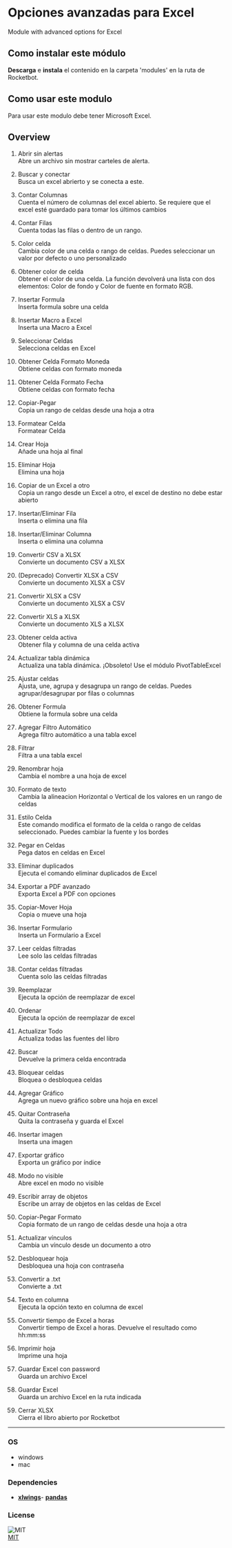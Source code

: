 



# Opciones avanzadas para Excel
  
Module with advanced options for Excel  

## Como instalar este módulo
  
__Descarga__ e __instala__ el contenido en la carpeta 'modules' en la ruta de Rocketbot.  

## Como usar este modulo
Para usar este modulo debe tener Microsoft Excel.

## Overview


1. Abrir sin alertas  
Abre un archivo sin mostrar carteles de alerta.

2. Buscar y conectar  
Busca un excel abrierto y se conecta a este.

3. Contar Columnas  
Cuenta el número de columnas del excel abierto. Se requiere que el excel esté guardado para tomar los últimos cambios

4. Contar Filas  
Cuenta todas las filas o dentro de un rango.

5. Color celda  
Cambia color de una celda o rango de celdas. Puedes seleccionar un valor por defecto o uno personalizado

6. Obtener color de celda  
Obtener el color de una celda. La función devolverá una lista con dos elementos: Color de fondo y Color de fuente en 
formato RGB.

7. Insertar Formula  
Inserta formula sobre una celda 

8. Insertar Macro a Excel  
Inserta una Macro a Excel 

9. Seleccionar Celdas  
Selecciona celdas en Excel

10. Obtener Celda Formato Moneda  
Obtiene celdas con formato moneda

11. Obtener Celda Formato Fecha  
Obtiene celdas con formato fecha

12. Copiar-Pegar  
Copia un rango de celdas desde una hoja a otra 

13. Formatear Celda  
Formatear Celda

14. Crear Hoja  
Añade una hoja al final

15. Eliminar Hoja  
Elimina una hoja

16. Copiar de un Excel a otro  
Copia un rango desde un Excel a otro, el excel de destino no debe estar abierto

17. Insertar/Eliminar Fila  
Inserta o elimina una fila

18. Insertar/Eliminar Columna  
Inserta o elimina una columna

19. Convertir CSV a XLSX  
Convierte un documento CSV a XLSX

20. (Deprecado) Convertir XLSX a CSV  
Convierte un documento XLSX a CSV

21. Convertir XLSX a CSV  
Convierte un documento XLSX a CSV

22. Convertir XLS a XLSX  
Convierte un documento XLS a XLSX

23. Obtener celda activa  
Obtener fila y columna de una celda activa

24. Actualizar tabla dinámica  
Actualiza una tabla dinámica. ¡Obsoleto! Use el módulo PivotTableExcel

25. Ajustar celdas  
Ajusta, une, agrupa y desagrupa un rango de celdas. Puedes agrupar/desagrupar por filas o columnas

26. Obtener Formula  
Obtiene la formula sobre una celda 

27. Agregar Filtro Automático  
Agrega filtro automático a una tabla excel

28. Filtrar  
Filtra a una tabla excel

29. Renombrar hoja  
Cambia el nombre a una hoja de excel

30. Formato de texto  
Cambia la alineacion Horizontal o Vertical de los valores en un rango de celdas

31. Estilo Celda  
Este comando modifica el formato de la celda o rango de celdas seleccionado. Puedes cambiar la fuente y los bordes

32. Pegar en Celdas  
Pega datos en celdas en Excel

33. Eliminar duplicados  
Ejecuta el comando eliminar duplicados de Excel

34. Exportar a PDF avanzado  
Exporta Excel a PDF con opciones

35. Copiar-Mover Hoja  
Copia o mueve una hoja

36. Insertar Formulario  
Inserta un Formulario a Excel 

37. Leer celdas filtradas  
Lee solo las celdas filtradas

38. Contar celdas filtradas  
Cuenta solo las celdas filtradas

39. Reemplazar  
Ejecuta la opción de reemplazar de excel

40. Ordenar  
Ejecuta la opción de reemplazar de excel

41. Actualizar Todo  
Actualiza todas las fuentes del libro

42. Buscar  
Devuelve la primera celda encontrada

43. Bloquear celdas  
Bloquea o desbloquea celdas

44. Agregar Gráfico  
Agrega un nuevo gráfico sobre una hoja en excel

45. Quitar Contraseña  
Quita la contraseña y guarda el Excel

46. Insertar imagen  
Inserta una imagen

47. Exportar gráfico  
Exporta un gráfico por índice

48. Modo no visible  
Abre excel en modo no visible

49. Escribir array de objetos  
Escribe un array de objetos en las celdas de Excel

50. Copiar-Pegar Formato  
Copia formato de un rango de celdas desde una hoja a otra 

51. Actualizar vínculos  
Cambia un vínculo desde un documento a otro

52. Desbloquear hoja  
Desbloquea una hoja con contraseña

53. Convertir a .txt  
Convierte a .txt

54. Texto en columna  
Ejecuta la opción texto en columna de excel

55. Convertir tiempo de Excel a horas  
Convertir tiempo de Excel a horas. Devuelve el resultado como hh:mm:ss

56. Imprimir hoja  
Imprime una hoja

57. Guardar Excel con password  
Guarda un archivo Excel

58. Guardar Excel  
Guarda un archivo Excel en la ruta indicada

59. Cerrar XLSX  
Cierra el libro abierto por Rocketbot  

----
### OS

- windows
- mac

### Dependencies
- [**xlwings**](https://pypi.org/project/xlwings/)- [**pandas**](https://pypi.org/project/pandas/)
### License
  
![MIT](https://camo.githubusercontent.com/107590fac8cbd65071396bb4d04040f76cde5bde/687474703a2f2f696d672e736869656c64732e696f2f3a6c6963656e73652d6d69742d626c75652e7376673f7374796c653d666c61742d737175617265)  
[MIT](http://opensource.org/licenses/mit-license.ph)